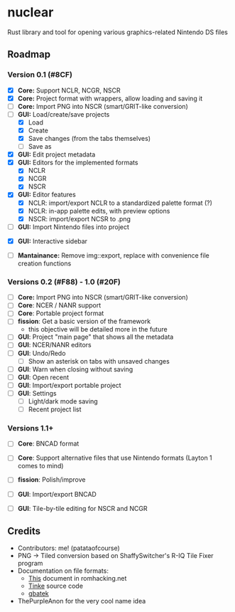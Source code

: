 # nuclear
Rust library and tool for opening various graphics-related Nintendo DS files

## Roadmap

### Version 0.1 (#8CF)
- [x] **Core:** Support NCLR, NCGR, NSCR
- [x] **Core:** Project format with wrappers, allow loading and saving it
- [ ] **Core:** Import PNG into NSCR (smart/GRIT-like conversion)
- [ ] **GUI:** Load/create/save projects
    - [x] Load
    - [x] Create
    - [x] Save changes (from the tabs themselves)
    - [ ] Save as
- [x] **GUI:** Edit project metadata
- [x] **GUI:** Editors for the implemented formats
    - [x] NCLR
    - [x] NCGR
    - [x] NSCR
- [x] **GUI:** Editor features
    - [x] NCLR: import/export NCLR to a standardized palette format (?)
    - [x] NCLR: in-app palette edits, with preview options
    - [x] NSCR: import/export NCSR to .png
- [ ] **GUI:** Import Nintendo files into project
+ [x] **GUI:** Interactive sidebar
- [ ] **Mantainance:** Remove img::export, replace with convenience file creation functions

### Versions 0.2 (#F88) - 1.0 (#20F)
- [ ] **Core:** Import PNG into NSCR (smart/GRIT-like conversion)
- [ ] **Core**: NCER / NANR support
- [ ] **Core**: Portable project format
- [ ] **fission**: Get a basic version of the framework
    - this objective will be detailed more in the future
- [ ] **GUI**: Project "main page" that shows all the metadata
- [ ] **GUI**: NCER/NANR editors
- [ ] **GUI**: Undo/Redo
    - [ ] Show an asterisk on tabs with unsaved changes
- [ ] **GUI**: Warn when closing without saving
- [ ] **GUI**: Open recent
- [ ] **GUI**: Import/export portable project
- [ ] **GUI**: Settings
    - [ ] Light/dark mode saving
    - [ ] Recent project list

### Versions 1.1+
- [ ] **Core**: BNCAD format
- [ ] **Core**: Support alternative files that use Nintendo formats (Layton 1 comes to mind)
- [ ] **fission**: Polish/improve
- [ ] **GUI**: Import/export BNCAD
- [ ] **GUI**: Tile-by-tile editing for NSCR and NCGR


## Credits
* Contributors: me! (patataofcourse)
* PNG -> Tiled conversion based on ShaffySwitcher's R-IQ Tile Fixer program
* Documentation on file formats:
    - [This](https://www.romhacking.net/documents/%5b469%5dnds_formats.htm) document in romhacking.net
    - [Tinke](https://www.github.com/pleonex/tinke) source code
    - [gbatek](https://problemkaputt.de/gbatek.htm)
* ThePurpleAnon for the very cool name idea